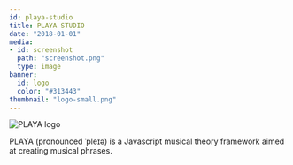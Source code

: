 ```yaml
---
id: playa-studio
title: PLAYA STUDIO
date: "2018-01-01"
media:
- id: screenshot
  path: "screenshot.png"
  type: image
banner:
  id: logo
  color: "#313443"
thumbnail: "logo-small.png"
---
```


![PLAYA logo](screenshot)
<br />

PLAYA (pronounced ˈpleɪə) is a Javascript musical theory framework aimed at creating musical phrases.


